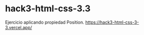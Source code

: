 # hack3-html-css-3.3
Ejercicio aplicando propiedad Position.
https://hack3-html-css-3-3.vercel.app/
